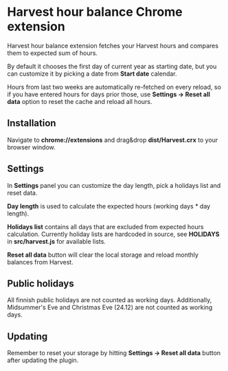 # Harvest hour balance Chrome extension

Harvest hour balance extension fetches your Harvest hours and compares them to expected sum of hours.

By default it chooses the first day of current year as starting date, but you can customize it by picking a date from **Start date** calendar.

Hours from last two weeks are automatically re-fetched on every reload, so if you have entered hours for days prior those, use **Settings -> Reset all data** option to reset the cache and reload all hours.

## Installation

Navigate to **chrome://extensions** and drag&drop **dist/Harvest.crx** to your browser window.

## Settings

In **Settings** panel you can customize the day length, pick a holidays list and reset data.

**Day length** is used to calculate the expected hours (working days * day length).

**Holidays list** contains all days that are excluded from expected hours calculation. Currently holiday lists are hardcoded in source, see **HOLIDAYS** in **src/harvest.js** for available lists.

**Reset all data** button will clear the local storage and reload monthly balances from Harvest.

## Public holidays

All finnish public holidays are not counted as working days.
Additionally, Midsummer's Eve and Christmas Eve (24.12) are not counted as working days.

## Updating

Remember to reset your storage by hitting **Settings -> Reset all data** button after updating the plugin.